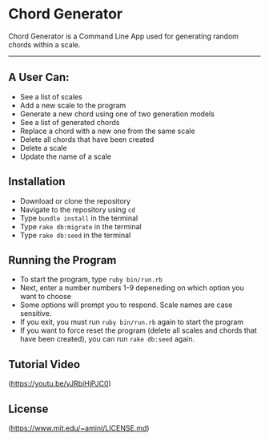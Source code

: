 Chord Generator
===============

Chord Generator is a Command Line App used for generating random chords within a scale.

---

## A User Can:

- See a list of scales 
- Add a new scale to the program
- Generate a new chord using one of two generation models
- See a list of generated chords
- Replace a chord with a new one from the same scale
- Delete all chords that have been created
- Delete a scale
- Update the name of a scale

## Installation

- Download or clone the repository
- Navigate to the repository using `cd`
- Type `bundle install` in the terminal
- Type `rake db:migrate` in the terminal
- Type `rake db:seed` in the terminal

## Running the Program

- To start the program, type `ruby bin/run.rb`
- Next, enter a number numbers 1-9 depeneding on which option you want to choose
- Some options will prompt you to respond. Scale names are case sensitive.
- If you exit, you must run `ruby bin/run.rb` again to start the program
- If you want to force reset the program (delete all scales and chords that have been    created), you can run `rake db:seed` again.

## Tutorial Video

(https://youtu.be/vJRbiHjPJC0)

## License

(https://www.mit.edu/~amini/LICENSE.md)

